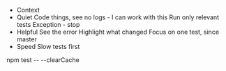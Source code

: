 - Context
- Quiet
Code things, see no logs - I can work with this
Run only relevant tests
Exception - stop
- Helpful
See the error
Highlight what changed
Focus on one test, since master
- Speed
Slow tests first

npm test -- --clearCache